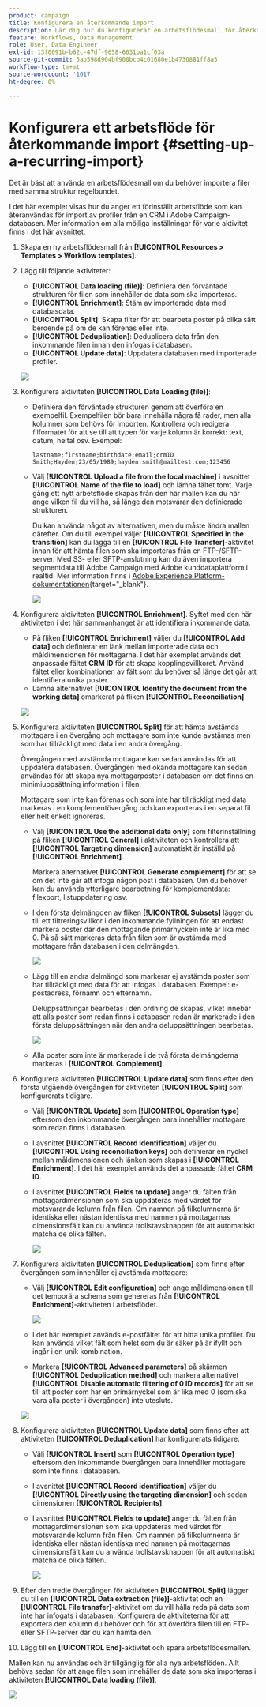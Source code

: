 ```yaml
---
product: campaign
title: Konfigurera en återkommande import
description: Lär dig hur du konfigurerar en arbetsflödesmall för återkommande importer.
feature: Workflows, Data Management
role: User, Data Engineer
exl-id: 13f0091b-b62c-47df-9658-6631ba1cf03a
source-git-commit: 5ab598d904bf900bcb4c01680e1b4730881ff8a5
workflow-type: tm+mt
source-wordcount: '1017'
ht-degree: 0%

---
```


# Konfigurera ett arbetsflöde för återkommande import {#setting-up-a-recurring-import}



Det är bäst att använda en arbetsflödesmall om du behöver importera filer med samma struktur regelbundet.

I det här exemplet visas hur du anger ett förinställt arbetsflöde som kan återanvändas för import av profiler från en CRM i Adobe Campaign-databasen. Mer information om alla möjliga inställningar för varje aktivitet finns i det här [avsnittet](activities.md).

1. Skapa en ny arbetsflödesmall från **[!UICONTROL Resources > Templates > Workflow templates]**.
1. Lägg till följande aktiviteter:

   * **[!UICONTROL Data loading (file)]**: Definiera den förväntade strukturen för filen som innehåller de data som ska importeras.
   * **[!UICONTROL Enrichment]**: Stäm av importerade data med databasdata.
   * **[!UICONTROL Split]**: Skapa filter för att bearbeta poster på olika sätt beroende på om de kan förenas eller inte.
   * **[!UICONTROL Deduplication]**: Deduplicera data från den inkommande filen innan den infogas i databasen.
   * **[!UICONTROL Update data]**: Uppdatera databasen med importerade profiler.

   ![](assets/import_template_example0.png)

1. Konfigurera aktiviteten **[!UICONTROL Data Loading (file)]**:

   * Definiera den förväntade strukturen genom att överföra en exempelfil. Exempelfilen bör bara innehålla några få rader, men alla kolumner som behövs för importen. Kontrollera och redigera filformatet för att se till att typen för varje kolumn är korrekt: text, datum, heltal osv. Exempel:

     ```
     lastname;firstname;birthdate;email;crmID
     Smith;Hayden;23/05/1989;hayden.smith@mailtest.com;123456
     ```

   * Välj **[!UICONTROL Upload a file from the local machine]** i avsnittet **[!UICONTROL Name of the file to load]** och lämna fältet tomt. Varje gång ett nytt arbetsflöde skapas från den här mallen kan du här ange vilken fil du vill ha, så länge den motsvarar den definierade strukturen.

     Du kan använda något av alternativen, men du måste ändra mallen därefter. Om du till exempel väljer **[!UICONTROL Specified in the transition]** kan du lägga till en **[!UICONTROL File Transfer]**-aktivitet innan för att hämta filen som ska importeras från en FTP-/SFTP-server. Med S3- eller SFTP-anslutning kan du även importera segmentdata till Adobe Campaign med Adobe kunddataplattform i realtid. Mer information finns i [Adobe Experience Platform-dokumentationen](https://experienceleague.adobe.com/docs/experience-platform/destinations/catalog/email-marketing/adobe-campaign.html?lang=sv-SE){target="_blank"}.

     ![](assets/import_template_example1.png)

1. Konfigurera aktiviteten **[!UICONTROL Enrichment]**. Syftet med den här aktiviteten i det här sammanhanget är att identifiera inkommande data.

   * På fliken **[!UICONTROL Enrichment]** väljer du **[!UICONTROL Add data]** och definierar en länk mellan importerade data och måldimensionen för mottagarna. I det här exemplet används det anpassade fältet **CRM ID** för att skapa kopplingsvillkoret. Använd fältet eller kombinationen av fält som du behöver så länge det går att identifiera unika poster.
   * Lämna alternativet **[!UICONTROL Identify the document from the working data]** omarkerat på fliken **[!UICONTROL Reconciliation]**.

   ![](assets/import_template_example2.png)

1. Konfigurera aktiviteten **[!UICONTROL Split]** för att hämta avstämda mottagare i en övergång och mottagare som inte kunde avstämas men som har tillräckligt med data i en andra övergång.

   Övergången med avstämda mottagare kan sedan användas för att uppdatera databasen. Övergången med okända mottagare kan sedan användas för att skapa nya mottagarposter i databasen om det finns en minimiuppsättning information i filen.

   Mottagare som inte kan förenas och som inte har tillräckligt med data markeras i en komplementövergång och kan exporteras i en separat fil eller helt enkelt ignoreras.

   * Välj **[!UICONTROL Use the additional data only]** som filterinställning på fliken **[!UICONTROL General]** i aktiviteten och kontrollera att **[!UICONTROL Targeting dimension]** automatiskt är inställd på **[!UICONTROL Enrichment]**.

     Markera alternativet **[!UICONTROL Generate complement]** för att se om det inte går att infoga någon post i databasen. Om du behöver kan du använda ytterligare bearbetning för komplementdata: filexport, listuppdatering osv.

   * I den första delmängden av fliken **[!UICONTROL Subsets]** lägger du till ett filtreringsvillkor i den inkommande fyllningen för att endast markera poster där den mottagande primärnyckeln inte är lika med 0. På så sätt markeras data från filen som är avstämda med mottagare från databasen i den delmängden.

     ![](assets/import_template_example3.png)

   * Lägg till en andra delmängd som markerar ej avstämda poster som har tillräckligt med data för att infogas i databasen. Exempel: e-postadress, förnamn och efternamn.

     Deluppsättningar bearbetas i den ordning de skapas, vilket innebär att alla poster som redan finns i databasen redan är markerade i den första deluppsättningen när den andra deluppsättningen bearbetas.

     ![](assets/import_template_example3_2.png)

   * Alla poster som inte är markerade i de två första delmängderna markeras i **[!UICONTROL Complement]**.

1. Konfigurera aktiviteten **[!UICONTROL Update data]** som finns efter den första utgående övergången för aktiviteten **[!UICONTROL Split]** som konfigurerats tidigare.

   * Välj **[!UICONTROL Update]** som **[!UICONTROL Operation type]** eftersom den inkommande övergången bara innehåller mottagare som redan finns i databasen.
   * I avsnittet **[!UICONTROL Record identification]** väljer du **[!UICONTROL Using reconciliation keys]** och definierar en nyckel mellan måldimensionen och länken som skapas i **[!UICONTROL Enrichment]**. I det här exemplet används det anpassade fältet **CRM ID**.
   * I avsnittet **[!UICONTROL Fields to update]** anger du fälten från mottagardimensionen som ska uppdateras med värdet för motsvarande kolumn från filen. Om namnen på filkolumnerna är identiska eller nästan identiska med namnen på mottagarnas dimensionsfält kan du använda trollstavsknappen för att automatiskt matcha de olika fälten.

     ![](assets/import_template_example6.png)

1. Konfigurera aktiviteten **[!UICONTROL Deduplication]** som finns efter övergången som innehåller ej avstämda mottagare:

   * Välj **[!UICONTROL Edit configuration]** och ange måldimensionen till det temporära schema som genereras från **[!UICONTROL Enrichment]**-aktiviteten i arbetsflödet.

     ![](assets/import_template_example4.png)

   * I det här exemplet används e-postfältet för att hitta unika profiler. Du kan använda vilket fält som helst som du är säker på är ifyllt och ingår i en unik kombination.
   * Markera **[!UICONTROL Advanced parameters]** på skärmen **[!UICONTROL Deduplication method]** och markera alternativet **[!UICONTROL Disable automatic filtering of 0 ID records]** för att se till att poster som har en primärnyckel som är lika med 0 (som ska vara alla poster i övergången) inte utesluts.

   ![](assets/import_template_example7.png)

1. Konfigurera aktiviteten **[!UICONTROL Update data]** som finns efter att aktiviteten **[!UICONTROL Deduplication]** har konfigurerats tidigare.

   * Välj **[!UICONTROL Insert]** som **[!UICONTROL Operation type]** eftersom den inkommande övergången bara innehåller mottagare som inte finns i databasen.
   * I avsnittet **[!UICONTROL Record identification]** väljer du **[!UICONTROL Directly using the targeting dimension]** och sedan dimensionen **[!UICONTROL Recipients]**.
   * I avsnittet **[!UICONTROL Fields to update]** anger du fälten från mottagardimensionen som ska uppdateras med värdet för motsvarande kolumn från filen. Om namnen på filkolumnerna är identiska eller nästan identiska med namnen på mottagarnas dimensionsfält kan du använda trollstavsknappen för att automatiskt matcha de olika fälten.

     ![](assets/import_template_example8.png)

1. Efter den tredje övergången för aktiviteten **[!UICONTROL Split]** lägger du till en **[!UICONTROL Data extraction (file)]**-aktivitet och en **[!UICONTROL File transfer]**-aktivitet om du vill hålla reda på data som inte har infogats i databasen. Konfigurera de aktiviteterna för att exportera den kolumn du behöver och för att överföra filen till en FTP- eller SFTP-server där du kan hämta den.
1. Lägg till en **[!UICONTROL End]**-aktivitet och spara arbetsflödesmallen.

Mallen kan nu användas och är tillgänglig för alla nya arbetsflöden. Allt behövs sedan för att ange filen som innehåller de data som ska importeras i aktiviteten **[!UICONTROL Data loading (file)]**.

![](assets/import_template_example9.png)
